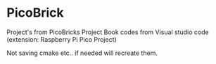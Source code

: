 # PicoBrick
Project's from PicoBricks Project Book codes from Visual studio code (extension: Raspberry Pi Pico Project)

Not saving cmake etc.. if needed will recreate them.